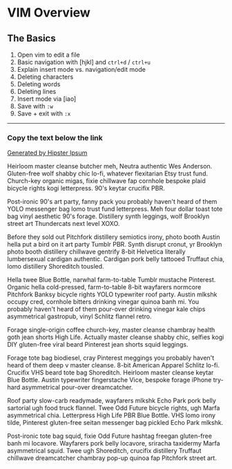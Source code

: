 # VIM Overview


## The Basics

1. Open vim to edit a file
1. Basic navigation with [hjkl] and `ctrl+d` / `ctrl+u`
1. Explain insert mode vs. navigation/edit mode
1. Deleting characters
1. Deleting words
1. Deleting lines
1. Insert mode via [iao]
1. Save with `:w`
1. Save + exit with `:x`

---

### Copy the text below the link

[Generated by Hipster Ipsum](http://hipsum.co/)

Heirloom master cleanse butcher meh, Neutra authentic Wes Anderson. Gluten-free wolf shabby chic lo-fi, whatever flexitarian Etsy trust fund. Church-key organic migas, fixie chillwave fap cornhole bespoke plaid bicycle rights kogi letterpress. 90's keytar crucifix PBR.

Post-ironic 90's art party, fanny pack you probably haven't heard of them YOLO messenger bag lomo trust fund letterpress. Meh four dollar toast tote bag vinyl aesthetic 90's forage. Distillery synth leggings, wolf Brooklyn street art Thundercats next level XOXO.

Before they sold out Pitchfork distillery semiotics irony, photo booth Austin hella put a bird on it art party Tumblr PBR. Synth disrupt cronut, yr Brooklyn photo booth distillery chillwave gentrify 8-bit Helvetica literally lumbersexual cardigan authentic. Cardigan pork belly tattooed Truffaut chia, lomo distillery Shoreditch tousled.

Hella twee Blue Bottle, narwhal farm-to-table Tumblr mustache Pinterest. Organic hella cold-pressed, farm-to-table 8-bit wayfarers normcore Pitchfork Banksy bicycle rights YOLO typewriter roof party. Austin mlkshk occupy cred, cornhole bitters drinking vinegar quinoa banh mi. You probably haven't heard of them pour-over drinking vinegar kale chips asymmetrical gastropub, vinyl Schlitz flannel retro.

Forage single-origin coffee church-key, master cleanse chambray health goth jean shorts High Life. Actually master cleanse shabby chic, selfies kogi DIY gluten-free viral beard Pinterest jean shorts squid leggings.

Forage tote bag biodiesel, cray Pinterest meggings you probably haven't heard of them deep v master cleanse. 8-bit American Apparel Schlitz lo-fi. Crucifix VHS beard tote bag Shoreditch. Heirloom master cleanse keytar Blue Bottle. Austin typewriter fingerstache Vice, bespoke forage iPhone try-hard asymmetrical pour-over dreamcatcher.

Roof party slow-carb readymade, wayfarers mlkshk Echo Park pork belly sartorial ugh food truck flannel. Twee Odd Future bicycle rights, ugh Marfa asymmetrical chia. Letterpress High Life PBR Blue Bottle. VHS lomo irony tilde, Pinterest gluten-free seitan messenger bag pickled Echo Park mlkshk.

Post-ironic tote bag squid, fixie Odd Future hashtag freegan gluten-free banh mi locavore. Wayfarers pork belly locavore, sriracha taxidermy Marfa asymmetrical squid. Twee ugh Shoreditch, crucifix distillery Truffaut chillwave dreamcatcher chambray pop-up quinoa fap Pitchfork street art.

